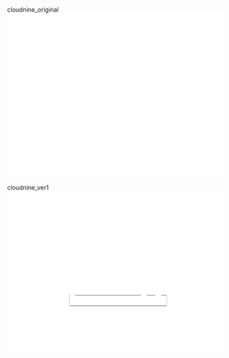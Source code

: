 <br/>cloudnine_original<br/>![image](./cloudnine_original.png)<br/>
<br/>cloudnine_ver1<br/>![image](./cloudnine_ver1.png)<br/>
